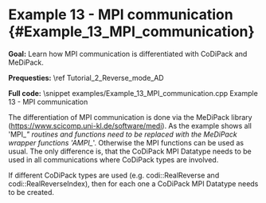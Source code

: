 Example 13 - MPI communication {#Example_13_MPI_communication}
=======

**Goal:** Learn how MPI communication is differentiated with CoDiPack and MeDiPack.

**Prequesties:** \ref Tutorial_2_Reverse_mode_AD

**Full code:**
\snippet examples/Example_13_MPI_communication.cpp Example 13 - MPI communication

The differentiation of MPI communication is done via the MeDiPack library (https://www.scicomp.uni-kl.de/software/medi).
As the example shows all 'MPI_*" routines and functions need to be replaced with the MeDiPack wrapper functions 'AMPI_*'.
Otherwise the MPI functions can be used as usual. The only difference is, that the CoDiPack MPI Datatype needs to be
used in all communications where CoDiPack types are involved.

If different CoDiPack types are used (e.g. codi::RealReverse and codi::RealReverseIndex), then for each one a CoDiPack
MPI Datatype needs to be created.
